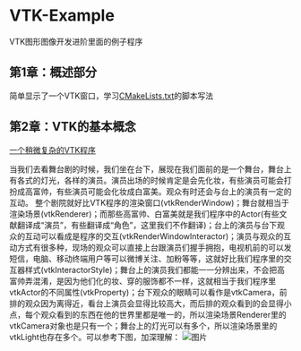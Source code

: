 # VTK-Example
VTK图形图像开发进阶里面的例子程序
## 第1章：概述部分
简单显示了一个VTK窗口，学习[CMakeLists.txt](https://github.com/GHAUOA/VTK-Example/blob/master/Examples/Chap01/CMakeLists.txt)的脚本写法
## 第2章：VTK的基本概念
[一个稍微复杂的VTK程序](https://github.com/GHAUOA/VTK-Example/blob/master/Examples/Chap02/2.1_RenderCylinder.cpp)

当我们去看舞台剧的时候，我们坐在台下，展现在我们面前的是一个舞台，舞台上有各式的灯光，各样的演员。演员出场的时候肯定是会先化妆，有些演员可能会打扮成高富帅，有些演员可能会化妆成白富美。观众有时还会与台上的演员有一定的互动。
整个剧院就好比VTK程序的渲染窗口(vtkRenderWindow)；舞台就相当于渲染场景(vtkRenderer)；而那些高富帅、白富美就是我们程序中的Actor(有些文献翻译成“演员”，有些翻译成“角色”，这里我们不作翻译)；台上的演员与台下观众的互动可以看成是程序的交互(vtkRenderWindowInteractor)；演员与观众的互动方式有很多种，现场的观众可以直接上台跟演员们握手拥抱，电视机前的可以发短信，电脑、移动终端用户等可以微博关注、加粉等等，这就好比我们程序里的交互器样式(vtkInteractorStyle)；舞台上的演员我们都能一一分辨出来，不会把高富帅弄混淆，是因为他们化的妆、穿的服饰都不一样，这就相当于我们程序里vtkActor的不同属性(vtkProperty)；台下观众的眼睛可以看作是vtkCamera，前排的观众因为离得近，看台上演员会显得比较高大，而后排的观众看到的会显得小点，每个观众看到的东西在他的世界里都是唯一的，所以渲染场景Renderer里的vtkCamera对象也是只有一个；舞台上的灯光可以有多个，所以渲染场景里的vtkLight也存在多个。可以参考下图，加深理解：
![图片](http://img.blog.csdn.net/20161116172359845)
